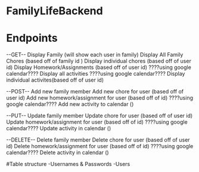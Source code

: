 # FamilyLifeBackend

# Endpoints
--GET--
Display Family (will show each user in family)
Display All Family Chores (based off of family id )
Display individual chores (based off of user id)
Display Homework/Assignments (based off of user id)
????using google calendar???? Display all activities
????using google calendar???? Display individual activites(based off of user id)

--POST--
Add new family member
Add new chore for user (based off of user id)
Add new homework/assignment for user (based off of id)
????using google calendar???? Add new activity to calendar ()

--PUT--
Update family member
Update chore for user (based off of user id)
Update homework/assignment for user (based off of id)
????using google calendar???? Update activity in calendar ()

--DELETE--
Delete family member
Delete chore for user (based off of user id)
Delete homework/assignment for user (based off of id)
????using google calendar???? Delete activity in calendar ()






#Table structure
-Usernames & Passwords
-Users
